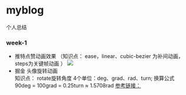 # myblog
个人总结
###  week-1
- 推特点赞动画效果 （知识点： ease，linear、cubic-bezier 为补间动画， steps为关键帧动画 ）
  ![](https://user-gold-cdn.xitu.io/2018/2/25/161c88b44f81b6c3?imageView2/0/w/1280/h/960/format/webp/ignore-error/1)
- 掘金 头像旋转动画  
  知识点： rotate旋转角度 4个单位：deg、grad、rad、turn; 换算公式  90deg = 100grad = 0.25turn ≈ 1.5708rad
  [参考链接：](https://developer.mozilla.org/en-US/docs/Web/CSS/angle)
